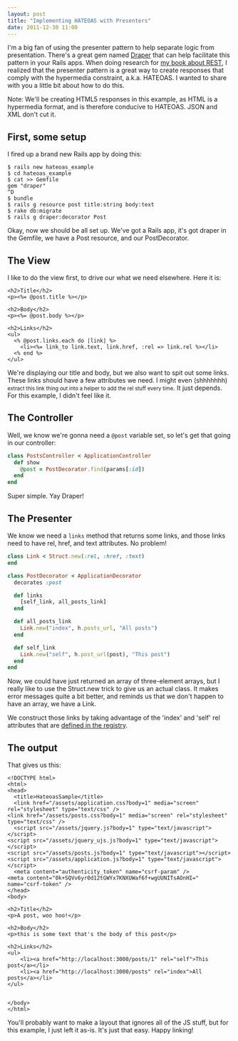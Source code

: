 ```yaml
---
layout: post
title: "Implementing HATEOAS with Presenters"
date: 2011-12-30 11:00
---
```


I'm a big fan of using the presenter pattern to help separate logic from
presentation. There's a great gem named
[Draper](https://github.com/jcasimir/draper) that can help facilitate this
pattern in your Rails apps. When doing research for
[my book about REST](http://getsomere.st), I realized that the presenter
pattern is a great way to create responses that comply with the hypermedia
constraint, a.k.a. HATEOAS. I wanted to share with you a little bit about
how to do this.

Note: We'll be creating HTML5 responses in this example, as HTML is a hypermedia
format, and is therefore conducive to HATEOAS. JSON and XML don't cut it.

## First, some setup

I fired up a brand new Rails app by doing this:

```
$ rails new hateoas_example
$ cd hateoas_example
$ cat >> Gemfile
gem "draper"
^D
$ bundle
$ rails g resource post title:string body:text
$ rake db:migrate
$ rails g draper:decorator Post
```

Okay, now we should be all set up. We've got a Rails app, it's got draper
in the Gemfile, we have a Post resource, and our PostDecorator.

## The View

I like to do the view first, to drive our what we need elsewhere. Here
it is:

```
<h2>Title</h2>
<p><%= @post.title %></p>

<h2>Body</h2>
<p><%= @post.body %></p>

<h2>Links</h2>
<ul>
  <% @post.links.each do |link| %>
    <li><%= link_to link.text, link.href, :rel => link.rel %></li>
  <% end %>
</ul>
```

We're displaying our title and body, but we also want to spit out some links.
These links should have a few attributes we need. I might even (shhhhhhh)
<small>extract this link thing out into a helper to add the rel stuff every
time</small>. It just depends. For this example, I didn't feel like it.

## The Controller

Well, we know we're gonna need a `@post` variable set, so let's get that going
in our controller:

``` ruby 
class PostsController < ApplicationController
  def show
    @post = PostDecorator.find(params[:id])
  end
end
```

Super simple. Yay Draper!

## The Presenter

We know we need a `links` method that returns some links, and those links need to
have rel, href, and text attributes. No problem!

``` ruby
class Link < Struct.new(:rel, :href, :text)
end

class PostDecorator < ApplicationDecorator
  decorates :post

  def links
    [self_link, all_posts_link]
  end

  def all_posts_link
    Link.new("index", h.posts_url, "All posts")
  end

  def self_link
    Link.new("self", h.post_url(post), "This post")
  end
end
```

Now, we could have just returned an array of three-element arrays, but
I really like to use the Struct.new trick to give us an actual class.
It makes error messages quite a bit better, and reminds us that we
don't happen to have an array, we have a Link.

We construct those links by taking advantage of the 'index' and 'self' rel
attributes that are [defined in the registry](http://www.iana.org/assignments/link-relations/link-relations.xml).

## The output

That gives us this:

```
<!DOCTYPE html>
<html>
<head>
  <title>HateoasSample</title>
  <link href="/assets/application.css?body=1" media="screen" rel="stylesheet" type="text/css" />
<link href="/assets/posts.css?body=1" media="screen" rel="stylesheet" type="text/css" />
  <script src="/assets/jquery.js?body=1" type="text/javascript"></script>
<script src="/assets/jquery_ujs.js?body=1" type="text/javascript"></script>
<script src="/assets/posts.js?body=1" type="text/javascript"></script>
<script src="/assets/application.js?body=1" type="text/javascript"></script>
  <meta content="authenticity_token" name="csrf-param" />
<meta content="0k+SQVv6yr0d12tGWYx7KNXUWaf6f+wgUUNITsAOnHI=" name="csrf-token" />
</head>
<body>

<h2>Title</h2>
<p>A post, woo hoo!</p>

<h2>Body</h2>
<p>this is some text that's the body of this post</p>

<h2>Links</h2>
<ul>
    <li><a href="http://localhost:3000/posts/1" rel="self">This post</a></li>
    <li><a href="http://localhost:3000/posts" rel="index">All posts</a></li>
</ul>


</body>
</html>
```

You'll probably want to make a layout that ignores all of the JS stuff, but
for this example, I just left it as-is. It's just that easy. Happy linking!

